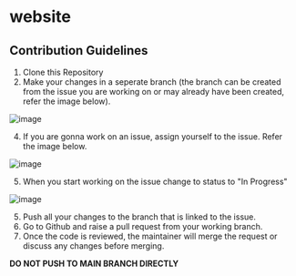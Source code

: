 # website

## Contribution Guidelines

1. Clone this Repository
2. Make your changes in a seperate branch (the branch can be created from the issue you are working on or may already have been created, refer the image below).

![image](https://github.com/adrig-technologies/website/assets/28445535/97326d9b-ac02-47cc-ba81-6b2a330027a8)

4. If you are gonna work on an issue, assign yourself to the issue. Refer the image below.

![image](https://github.com/adrig-technologies/website/assets/28445535/70a48c14-d02e-4283-8413-04c2d6e363c4)

5. When you start working on the issue change to status to "In Progress"

![image](https://github.com/adrig-technologies/website/assets/28445535/8864ffb2-1c30-407e-833f-188d8512a2c0)

5. Push all your changes to the branch that is linked to the issue.
6. Go to Github and raise a pull request from your working branch.
7. Once the code is reviewed, the maintainer will merge the request or discuss any changes before merging.

**DO NOT PUSH TO MAIN BRANCH DIRECTLY**
